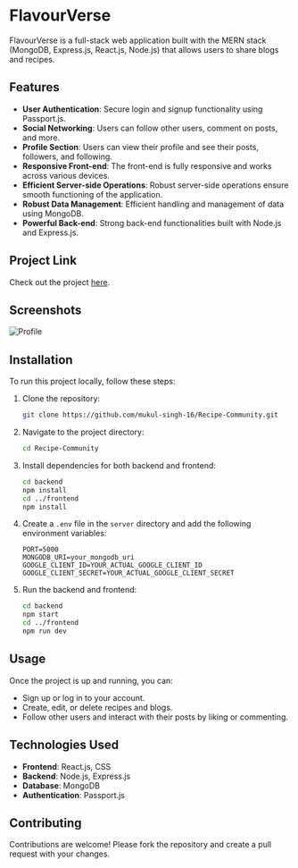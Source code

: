 # FlavourVerse

FlavourVerse is a full-stack web application built with the MERN stack (MongoDB, Express.js, React.js, Node.js) that allows users to share blogs and recipes.

## Features

- **User Authentication**: Secure login and signup functionality using Passport.js.
- **Social Networking**: Users can follow other users, comment on posts, and more.
- **Profile Section**: Users can view their profile and see their posts, followers, and following.
- **Responsive Front-end**: The front-end is fully responsive and works across various devices.
- **Efficient Server-side Operations**: Robust server-side operations ensure smooth functioning of the application.
- **Robust Data Management**: Efficient handling and management of data using MongoDB.
- **Powerful Back-end**: Strong back-end functionalities built with Node.js and Express.js.

## Project Link

Check out the project [here](https://github.com/mukul-singh-16/Recipe-Community).

## Screenshots

![Profile](./profile.png)

## Installation

To run this project locally, follow these steps:

1. Clone the repository:
    ```bash
    git clone https://github.com/mukul-singh-16/Recipe-Community.git
    ```
2. Navigate to the project directory:
    ```bash
    cd Recipe-Community
    ```
3. Install dependencies for both backend and frontend:
    ```bash
    cd backend
    npm install
    cd ../frontend
    npm install
    ```
4. Create a `.env` file in the `server` directory and add the following environment variables:
    ```
    PORT=5000
    MONGODB_URI=your_mongodb_uri
    GOOGLE_CLIENT_ID=YOUR_ACTUAL_GOOGLE_CLIENT_ID
    GOOGLE_CLIENT_SECRET=YOUR_ACTUAL_GOOGLE_CLIENT_SECRET
    ```
5. Run the backend and frontend:
    ```bash
    cd backend
    npm start
    cd ../frontend
    npm run dev
    ```

## Usage

Once the project is up and running, you can:

- Sign up or log in to your account.
- Create, edit, or delete recipes and blogs.
- Follow other users and interact with their posts by liking or commenting.

## Technologies Used

- **Frontend**: React.js, CSS
- **Backend**: Node.js, Express.js
- **Database**: MongoDB
- **Authentication**: Passport.js

## Contributing

Contributions are welcome! Please fork the repository and create a pull request with your changes.



